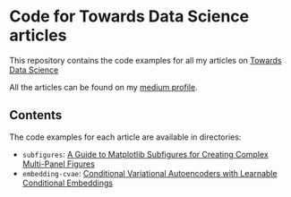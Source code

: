 # Code for Towards Data Science articles

This repository contains the code examples for all my articles on [Towards Data Science](https://towardsdatascience.com/)

All the articles can be found on my [medium profile](https://medium.com/@tdrose1).

## Contents
The code examples for each article are available in directories:
* `subfigures`: [A Guide to Matplotlib Subfigures for Creating Complex Multi-Panel Figures](https://medium.com/towards-data-science/a-guide-to-matplotlib-subfigures-for-creating-complex-multi-panel-figures-70fa8f6c38a4)
* `embedding-cvae`: [Conditional Variational Autoencoders with Learnable Conditional Embeddings](https://medium.com/towards-data-science/conditional-variational-autoencoders-with-learnable-conditional-embeddings-e22ee5359a2a)
